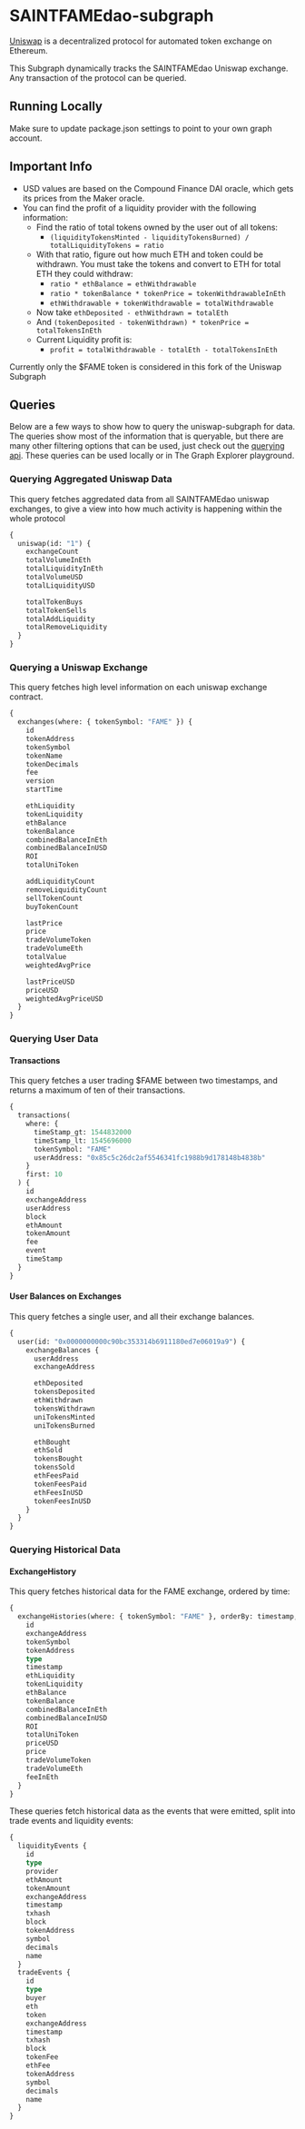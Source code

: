 # SAINTFAMEdao-subgraph

[Uniswap](https://uniswap.io/) is a decentralized protocol for automated token exchange on Ethereum.

This Subgraph dynamically tracks the SAINTFAMEdao Uniswap exchange. Any transaction of the protocol can be queried.

## Running Locally

Make sure to update package.json settings to point to your own graph account.

## Important Info

- USD values are based on the Compound Finance DAI oracle, which gets its prices from the Maker oracle.
- You can find the profit of a liquidity provider with the following information:
  - Find the ratio of total tokens owned by the user out of all tokens:
    - `(liquidityTokensMinted - liquidityTokensBurned) / totalLiquidityTokens = ratio`
  - With that ratio, figure out how much ETH and token could be withdrawn. You must take the tokens and convert to ETH for total ETH they could withdraw:
    - `ratio * ethBalance = ethWithdrawable`
    - `ratio * tokenBalance * tokenPrice = tokenWithdrawableInEth`
    - `ethWithdrawable + tokenWithdrawable = totalWithdrawable`
  - Now take `ethDeposited - ethWithdrawn = totalEth`
  - And `(tokenDeposited - tokenWithdrawn) * tokenPrice = totalTokensInEth`
  - Current Liquidity profit is:
    - `profit = totalWithdrawable - totalEth - totalTokensInEth`

Currently only the $FAME token is considered in this fork of the Uniswap Subgraph

## Queries

Below are a few ways to show how to query the uniswap-subgraph for data. The queries show most of the information that is queryable, but there are many other filtering options that can be used, just check out the [querying api](https://thegraph.com/docs/graphql-api). These queries can be used locally or in The Graph Explorer playground.

### Querying Aggregated Uniswap Data

This query fetches aggredated data from all SAINTFAMEdao uniswap exchanges, to give a view into how much activity is happening within the whole protocol

```graphql
{
  uniswap(id: "1") {
    exchangeCount
    totalVolumeInEth
    totalLiquidityInEth
    totalVolumeUSD
    totalLiquidityUSD

    totalTokenBuys
    totalTokenSells
    totalAddLiquidity
    totalRemoveLiquidity
  }
}
```

### Querying a Uniswap Exchange

This query fetches high level information on each uniswap exchange contract.

```graphql
{
  exchanges(where: { tokenSymbol: "FAME" }) {
    id
    tokenAddress
    tokenSymbol
    tokenName
    tokenDecimals
    fee
    version
    startTime

    ethLiquidity
    tokenLiquidity
    ethBalance
    tokenBalance
    combinedBalanceInEth
    combinedBalanceInUSD
    ROI
    totalUniToken

    addLiquidityCount
    removeLiquidityCount
    sellTokenCount
    buyTokenCount

    lastPrice
    price
    tradeVolumeToken
    tradeVolumeEth
    totalValue
    weightedAvgPrice

    lastPriceUSD
    priceUSD
    weightedAvgPriceUSD
  }
}
```

### Querying User Data

#### Transactions

This query fetches a user trading $FAME between two timestamps, and returns a maximum of ten of their transactions.

```graphql
{
  transactions(
    where: {
      timeStamp_gt: 1544832000
      timeStamp_lt: 1545696000
      tokenSymbol: "FAME"
      userAddress: "0x85c5c26dc2af5546341fc1988b9d178148b4838b"
    }
    first: 10
  ) {
    id
    exchangeAddress
    userAddress
    block
    ethAmount
    tokenAmount
    fee
    event
    timeStamp
  }
}
```

#### User Balances on Exchanges

This query fetches a single user, and all their exchange balances.

```graphql
{
  user(id: "0x0000000000c90bc353314b6911180ed7e06019a9") {
    exchangeBalances {
      userAddress
      exchangeAddress

      ethDeposited
      tokensDeposited
      ethWithdrawn
      tokensWithdrawn
      uniTokensMinted
      uniTokensBurned

      ethBought
      ethSold
      tokensBought
      tokensSold
      ethFeesPaid
      tokenFeesPaid
      ethFeesInUSD
      tokenFeesInUSD
    }
  }
}
```

### Querying Historical Data

#### ExchangeHistory

This query fetches historical data for the FAME exchange, ordered by time:

```graphql
{
  exchangeHistories(where: { tokenSymbol: "FAME" }, orderBy: timestamp, orderDirection: desc) {
    id
    exchangeAddress
    tokenSymbol
    tokenAddress
    type
    timestamp
    ethLiquidity
    tokenLiquidity
    ethBalance
    tokenBalance
    combinedBalanceInEth
    combinedBalanceInUSD
    ROI
    totalUniToken
    priceUSD
    price
    tradeVolumeToken
    tradeVolumeEth
    feeInEth
  }
}
```

These queries fetch historical data as the events that were emitted, split into trade events and liquidity events:

```graphql
{
  liquidityEvents {
    id
    type
    provider
    ethAmount
    tokenAmount
    exchangeAddress
    timestamp
    txhash
    block
    tokenAddress
    symbol
    decimals
    name
  }
  tradeEvents {
    id
    type
    buyer
    eth
    token
    exchangeAddress
    timestamp
    txhash
    block
    tokenFee
    ethFee
    tokenAddress
    symbol
    decimals
    name
  }
}
```
